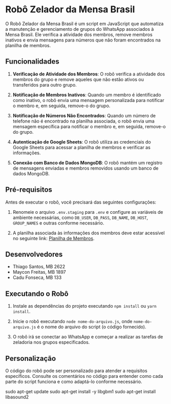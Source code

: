 # Robô Zelador da Mensa Brasil

O Robô Zelador da Mensa Brasil é um script em JavaScript que automatiza a manutenção e gerenciamento de grupos do WhatsApp associados à Mensa Brasil. Ele verifica a atividade dos membros, remove membros inativos e envia mensagens para números que não foram encontrados na planilha de membros.

## Funcionalidades

1. **Verificação de Atividade dos Membros**: O robô verifica a atividade dos membros do grupo e remove aqueles que não estão ativos ou transferidos para outro grupo.

2. **Notificação de Membros Inativos**: Quando um membro é identificado como inativo, o robô envia uma mensagem personalizada para notificar o membro e, em seguida, remove-o do grupo.

3. **Notificação de Números Não Encontrados**: Quando um número de telefone não é encontrado na planilha associada, o robô envia uma mensagem específica para notificar o membro e, em seguida, remove-o do grupo.

4. **Autenticação de Google Sheets**: O robô utiliza as credenciais do Google Sheets para acessar a planilha de membros e verificar as informações.

5. **Conexão com Banco de Dados MongoDB**: O robô mantém um registro de mensagens enviadas e membros removidos usando um banco de dados MongoDB.

## Pré-requisitos

Antes de executar o robô, você precisará das seguintes configurações:

1. Renomeie o arquivo `.env.staging` para `.env` e configure as variáveis de ambiente necessárias, como `DB_USER`, `DB_PASS`, `DB_NAME`, `DB_HOST`, `GROUP_NAMES` e outras conforme necessário.

2. A planilha associada às informações dos membros deve estar acessível no seguinte link: [Planilha de Membros](https://docs.google.com/spreadsheets/d/1Xw3IRGh2liEfUuH6nYB3n2ylwx-N1GAvlk7id9i_HPA/edit?usp=sharing).

## Desenvolvedores

- Thiago Santos, MB 2622
- Maycon Freitas, MB 1897
- Cadu Fonseca, MB 133

## Executando o Robô

1. Instale as dependências do projeto executando `npm install` ou `yarn install`.

2. Inicie o robô executando `node nome-do-arquivo.js`, onde `nome-do-arquivo.js` é o nome do arquivo do script (o código fornecido).

3. O robô irá se conectar ao WhatsApp e começar a realizar as tarefas de zeladoria nos grupos especificados.

## Personalização

O código do robô pode ser personalizado para atender a requisitos específicos. Consulte os comentários no código para entender como cada parte do script funciona e como adaptá-lo conforme necessário.



sudo apt-get update
sudo apt-get install -y libgbm1
sudo apt-get install libasound2